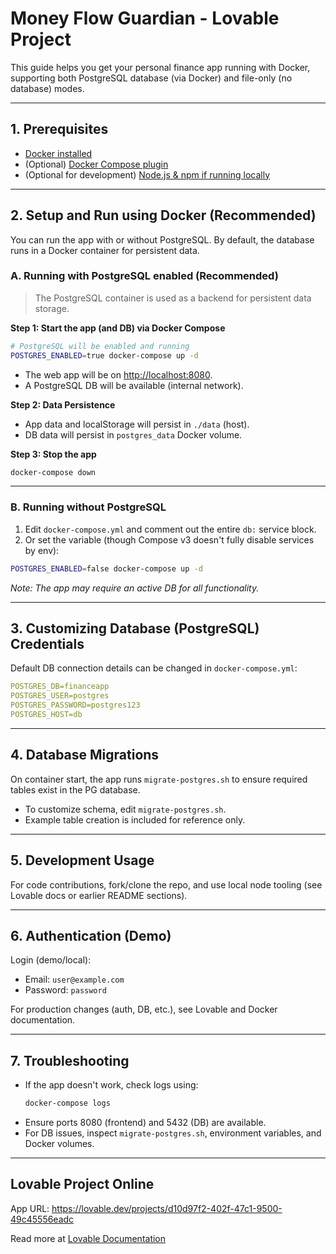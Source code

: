 
# Money Flow Guardian - Lovable Project

This guide helps you get your personal finance app running with Docker, supporting both PostgreSQL database (via Docker) and file-only (no database) modes.

---

## 1. Prerequisites

- [Docker installed](https://docs.docker.com/get-docker/)
- (Optional) [Docker Compose plugin](https://docs.docker.com/compose/)
- (Optional for development) [Node.js & npm if running locally](https://github.com/nvm-sh/nvm#installing-and-updating)

---

## 2. Setup and Run using Docker (Recommended)

You can run the app with or without PostgreSQL. By default, the database runs in a Docker container for persistent data.

### **A. Running with PostgreSQL enabled (Recommended)**

> The PostgreSQL container is used as a backend for persistent data storage.

**Step 1: Start the app (and DB) via Docker Compose**

```sh
# PostgreSQL will be enabled and running
POSTGRES_ENABLED=true docker-compose up -d
```
- The web app will be on [http://localhost:8080](http://localhost:8080).
- A PostgreSQL DB will be available (internal network).

**Step 2: Data Persistence**

- App data and localStorage will persist in `./data` (host).
- DB data will persist in `postgres_data` Docker volume.

**Step 3: Stop the app**
```sh
docker-compose down
```

---

### **B. Running without PostgreSQL**

1. Edit `docker-compose.yml` and comment out the entire `db:` service block.
2. Or set the variable (though Compose v3 doesn't fully disable services by env):

```sh
POSTGRES_ENABLED=false docker-compose up -d
```
_Note: The app may require an active DB for all functionality._

---

## 3. Customizing Database (PostgreSQL) Credentials

Default DB connection details can be changed in `docker-compose.yml`:
```yaml
POSTGRES_DB=financeapp
POSTGRES_USER=postgres
POSTGRES_PASSWORD=postgres123
POSTGRES_HOST=db
```

---

## 4. Database Migrations

On container start, the app runs `migrate-postgres.sh` to ensure required tables exist in the PG database.

- To customize schema, edit `migrate-postgres.sh`.
- Example table creation is included for reference only.

---

## 5. Development Usage

For code contributions, fork/clone the repo, and use local node tooling (see Lovable docs or earlier README sections).

---

## 6. Authentication (Demo)

Login (demo/local):
- Email: `user@example.com`
- Password: `password`

For production changes (auth, DB, etc.), see Lovable and Docker documentation.

---

## 7. Troubleshooting

- If the app doesn't work, check logs using:
  ```sh
  docker-compose logs
  ```
- Ensure ports 8080 (frontend) and 5432 (DB) are available.
- For DB issues, inspect `migrate-postgres.sh`, environment variables, and Docker volumes.

---

## Lovable Project Online

App URL: https://lovable.dev/projects/d10d97f2-402f-47c1-9500-49c45556eadc

Read more at [Lovable Documentation](https://docs.lovable.dev/)

